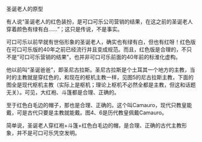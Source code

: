 圣诞老人的原型

有人说“圣诞老人的红色装扮，是可口可乐公司营销的结果，在这之前的圣诞老人穿着颜色有绿有白……”；这只是传说，不是事实。

可口可乐以前早就有世俗形象的圣诞老人，确实也有绿有白，但也有红呀！红色版在可口可乐版的40年之前已经流行并且变成规范。而且，红色版是合理的，不只不是“可口可乐营销的结果”，也并非可口可乐前面的40年前的标淮化虚构。

他以前叫“圣诞爸爸”，即圣尼古拉斯。圣尼古拉斯是个土耳其一个地方的主教，当时的主教就是穿红色的，和现在的枢机主教一样，见图5的尼古拉斯主教，下面的图全是现代枢机主教（实际上是枢机；理论上枢机不必然全都是主教，但这和话题无关）。可见，大红袍、斗篷都是合理、正确的。

至于红色白毛边的帽子，那也是合理、正确的。这个叫Camauro，现代只教皇能戴，可是古代只要是主教就能戴。图4、6是历代教皇佩戴Camauro。

简单说，圣诞老人穿红袍+斗篷+红色白毛边的帽，是合理、正确的古代主教形象，并不是可口可乐凭空发明。
